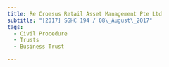 ```yaml
---
title: Re Croesus Retail Asset Management Pte Ltd 
subtitle: "[2017] SGHC 194 / 08\_August\_2017"
tags:
  - Civil Procedure
  - Trusts
  - Business Trust

---
```


